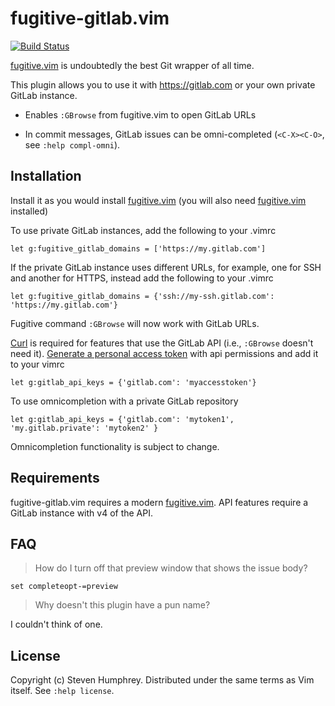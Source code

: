 # fugitive-gitlab.vim

[![Build Status](https://travis-ci.org/shumphrey/fugitive-gitlab.vim.svg?branch=master)](https://travis-ci.org/shumphrey/fugitive-gitlab.vim)

[fugitive.vim][] is undoubtedly the best Git wrapper of all time.

This plugin allows you to use it with https://gitlab.com or your own
private GitLab instance.

* Enables `:GBrowse` from fugitive.vim to open GitLab URLs

* In commit messages, GitLab issues can be omni-completed
  (`<C-X><C-O>`, see `:help compl-omni`).

## Installation

Install it as you would install [fugitive.vim][]
(you will also need [fugitive.vim][] installed)

To use private GitLab instances, add the following to your .vimrc

    let g:fugitive_gitlab_domains = ['https://my.gitlab.com']

If the private GitLab instance uses different URLs, for example, one for SSH
and another for HTTPS, instead add the following to your .vimrc

    let g:fugitive_gitlab_domains = {'ssh://my-ssh.gitlab.com': 'https://my.gitlab.com'}

Fugitive command `:GBrowse` will now work with GitLab URLs.

[Curl](http://curl.haxx.se/) is required for features
that use the GitLab API (i.e., `:GBrowse` doesn't need it).
[Generate a personal access token](https://gitlab.com/profile/personal_access_tokens)
with api permissions and add it to your vimrc

    let g:gitlab_api_keys = {'gitlab.com': 'myaccesstoken'}

To use omnicompletion with a private GitLab repository

    let g:gitlab_api_keys = {'gitlab.com': 'mytoken1', 'my.gitlab.private': 'mytoken2' }

Omnicompletion functionality is subject to change.

## Requirements

fugitive-gitlab.vim requires a modern [fugitive.vim][].
API features require a GitLab instance with v4 of the API.

[fugitive.vim]: https://github.com/tpope/vim-fugitive

## FAQ

> How do I turn off that preview window that shows the issue body?

    set completeopt-=preview

> Why doesn't this plugin have a pun name?

I couldn't think of one.

## License

Copyright (c) Steven Humphrey.  Distributed under the same terms as Vim itself.
See `:help license`.
